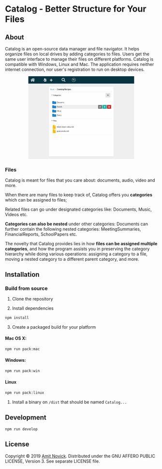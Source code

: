 # Catalog - Better Structure for Your Files

## About

Catalog is an open-source data manager and file navigator. It helps organize files on local drives
by adding categories to files. Users get the same user interface to manage their files on different
platforms. Catalog is compatible with Windows, Linux and Mac. The application requires neither
internet connection, nor user's registration to run on desktop devices.

<div align="center">
  <img src="docs/app-screenshot.png" width="350" alt="Catalog App Screenshot">
</div>

### Files

Catalog is meant for files that you care about: documents, audio, video and more.

When there are many files to keep track of, Catalog offers you **categories** which can be assigned
to files;

Related files can go under designated categories like: Documents, Music, Videos etc.

**Categories can also be nested** under other categories: Documents can further contain the
following nested categories: MeetingSummaries, FinancialReports, SchoolPapers etc.

The novelty that Catalog provides lies in how **files can be assigned multiple categories**, and how
the program assists you in preserving the category hierarchy while doing various operations:
assigning a category to a file, moving a nested category to a different parent category, and more.

## Installation

### Build from source

1. Clone the repository

2. Install dependencies

```bash
npm install
```

3. Create a packaged build for your platform

#### Mac OS X:

```bash
npm run pack:mac
```

#### Windows:

```bash
npm run pack:win
```

#### Linux

```bash
npm run pack:linux
```

1. Install a binary on `/dist` that should be named `Catalog...`

## Development

```bash
npm run develop
```

## License

Copyright © 2019 [Amit Novick](https://amitnovick.netlify.com/). Distributed under the GNU AFFERO
PUBLIC LICENSE, Version 3. See separate LICENSE file.
